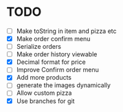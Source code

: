 # TODO
- [ ] Make toString in item and pizza etc
- [x] Make order confirm menu
- [ ] Serialize orders
- [ ] Make order history viewable
- [x] Decimal format for price
- [ ] Improve Confirm order menu
- [x] Add more products
- [ ] generate the images dynamically
- [ ] Allow custom pizza
- [x] Use branches for git